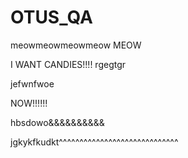 # OTUS_QA
meowmeowmeowmeow
MEOW

I WANT
CANDIES!!!!
rgegtgr

jefwnfwoe

NOW!!!!!!

hbsdowo&&&&&&&&&&

jgkykfkudkt^^^^^^^^^^^^^^^^^^^^^^^^^^^^^